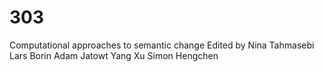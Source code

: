 # 303
Computational approaches to semantic change Edited by Nina Tahmasebi Lars Borin Adam Jatowt Yang Xu Simon Hengchen
